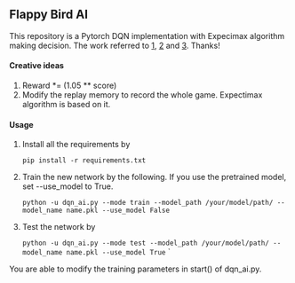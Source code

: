 ## Flappy Bird AI

  This repository is a Pytorch DQN implementation with Expecimax algorithm making decision. The work referred to [1](https://github.com/yenchenlin/DeepLearningFlappyBird), [2](https://github.com/uvipen/Flappy-bird-deep-Q-learning-pytorch) and [3](https://github.com/xmfbit/DQN-FlappyBird). Thanks!



#### Creative ideas

1. Reward *= (1.05 ** score)
2. Modify the replay memory to record the whole game. Expectimax algorithm is based on it.



#### Usage

1. Install all the requirements by

   `pip install -r requirements.txt`

2. Train the new network by the following. If you use the pretrained model, set --use_model to True.

   `python -u dqn_ai.py --mode train --model_path /your/model/path/ --model_name name.pkl --use_model False` 

3. Test the network by 

   `python -u dqn_ai.py --mode test --model_path /your/model/path/ --model_name name.pkl --use_model True` `

  You are able to modify the training parameters in start() of dqn_ai.py.

